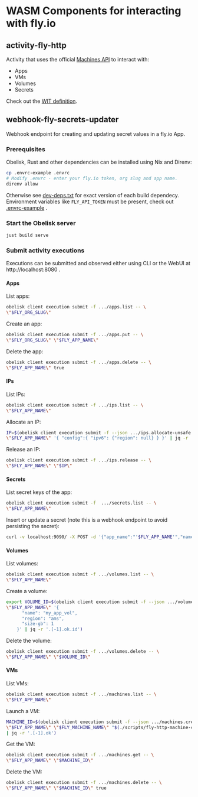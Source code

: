 # WASM Components for interacting with fly.io

## activity-fly-http
Activity that uses the official [Machines API](https://docs.machines.dev/) to interact with:
* Apps
* VMs
* Volumes
* Secrets

Check out the [WIT definition](activity/fly-http/wit/obelisk-flyio_activity-fly-http/fly.wit).

## webhook-fly-secrets-updater
Webhook endpoint for creating and updating secret values in a fly.io App.

### Prerequisites
Obelisk, Rust and other dependencies can be installed using Nix and Direnv:
```sh
cp .envrc-example .envrc
# Modify .envrc - enter your fly.io token, org slug and app name.
direnv allow
```
Otherwise see [dev-deps.txt](./dev-deps.txt) for exact version of each build dependecy. Environment variables
like `FLY_API_TOKEN` must be present, check out [.envrc-example](./.envrc-example) .

### Start the Obelisk server
```sh
just build serve
```

### Submit activity executions
Executions can be submitted and observed either using CLI or the WebUI at http://localhost:8080 .

#### Apps

List apps:
```sh
obelisk client execution submit -f .../apps.list -- \
\"$FLY_ORG_SLUG\"
```

Create an app:
```sh
obelisk client execution submit -f .../apps.put -- \
\"$FLY_ORG_SLUG\" \"$FLY_APP_NAME\"
```

Delete the app:
```sh
obelisk client execution submit -f .../apps.delete -- \
\"$FLY_APP_NAME\" true
```

#### IPs

List IPs:
```sh
obelisk client execution submit -f .../ips.list -- \
\"$FLY_APP_NAME\"
```
Allocate an IP:
```sh
IP=$(obelisk client execution submit -f --json .../ips.allocate-unsafe -- \
\"$FLY_APP_NAME\" '{ "config":{ "ipv6": {"region": null} } }' | jq -r '.[-1].ok' )
```
Release an IP:
```sh
obelisk client execution submit -f .../ips.release -- \
\"$FLY_APP_NAME\" \"$IP\"
```

#### Secrets

List secret keys of the app:
```sh
obelisk client execution submit -f  .../secrets.list -- \
\"$FLY_APP_NAME\"
```

Insert or update a secret (note this is a webhook endpoint to avoid persisting the secret):
```sh
curl -v localhost:9090/ -X POST -d '{"app_name":"'$FLY_APP_NAME'","name":"foo","value":"bar"}'
```
#### Volumes

List volumes:
```sh
obelisk client execution submit -f .../volumes.list -- \
\"$FLY_APP_NAME\"
```

Create a volume:
```sh
export VOLUME_ID=$(obelisk client execution submit -f --json .../volumes.create -- \
\"$FLY_APP_NAME\" '{
      "name": "my_app_vol",
      "region": "ams",
      "size-gb": 1
    }' | jq -r '.[-1].ok.id')
```

Delete the volume:
```sh
obelisk client execution submit -f .../volumes.delete -- \
\"$FLY_APP_NAME\" \"$VOLUME_ID\"
```

#### VMs

List VMs:
```sh
obelisk client execution submit -f .../machines.list -- \
\"$FLY_APP_NAME\"
```

Launch a VM:
```sh
MACHINE_ID=$(obelisk client execution submit -f --json .../machines.create -- \
\"$FLY_APP_NAME\" \"$FLY_MACHINE_NAME\" "$(./scripts/fly-http-machine-config.json.sh)" \"$FLY_REGION\" \
| jq -r '.[-1].ok')
```

Get the VM:
```sh
obelisk client execution submit -f .../machines.get -- \
\"$FLY_APP_NAME\" \"$MACHINE_ID\"
```

Delete the VM:
```sh
obelisk client execution submit -f .../machines.delete -- \
\"$FLY_APP_NAME\" \"$MACHINE_ID\" true
```
